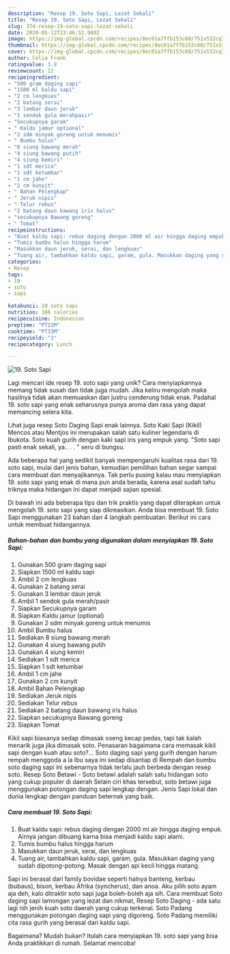```yaml
---
description: "Resep 19. Soto Sapi, Lezat Sekali"
title: "Resep 19. Soto Sapi, Lezat Sekali"
slug: 374-resep-19-soto-sapi-lezat-sekali
date: 2020-05-12T23:46:52.980Z
image: https://img-global.cpcdn.com/recipes/8ec01a7ffb153c60/751x532cq70/19-soto-sapi-foto-resep-utama.jpg
thumbnail: https://img-global.cpcdn.com/recipes/8ec01a7ffb153c60/751x532cq70/19-soto-sapi-foto-resep-utama.jpg
cover: https://img-global.cpcdn.com/recipes/8ec01a7ffb153c60/751x532cq70/19-soto-sapi-foto-resep-utama.jpg
author: Celia Frank
ratingvalue: 3.9
reviewcount: 12
recipeingredient:
- "500 gram daging sapi"
- "1500 ml kaldu sapi"
- "2 cm lengkuas"
- "2 batang serai"
- "3 lembar daun jeruk"
- "1 sendok gula merahpasir"
- "Secukupnya garam"
- " Kaldu jamur optional"
- "2 sdm minyak goreng untuk menumis"
- " Bumbu halus"
- "8 siung bawang merah"
- "4 siung bawang putih"
- "4 siung kemiri"
- "1 sdt merica"
- "1 sdt ketumbar"
- "1 cm jahe"
- "2 cm kunyit"
- " Bahan Pelengkap"
- " Jeruk nipis"
- " Telur rebus"
- "2 batang daun bawang iris halus"
- "secukupnya Bawang goreng"
- " Tomat"
recipeinstructions:
- "Buat kaldu sapi: rebus daging dengan 2000 ml air hingga daging empuk. Airnya jangan dibuang karna bisa menjadi kaldu sapi alami."
- "Tumis bumbu halus hingga harum"
- "Masukkan daun jeruk, serai, dan lengkuas"
- "Tuang air, tambahkan kaldu sapi, garam, gula. Masukkan daging yang sudah dipotong-potong. Masak dengan api kecil hingga matang."
categories:
- Resep
tags:
- 19
- soto
- sapi

katakunci: 19 soto sapi 
nutrition: 166 calories
recipecuisine: Indonesian
preptime: "PT22M"
cooktime: "PT33M"
recipeyield: "2"
recipecategory: Lunch

---
```



![19. Soto Sapi](https://img-global.cpcdn.com/recipes/8ec01a7ffb153c60/751x532cq70/19-soto-sapi-foto-resep-utama.jpg)

Lagi mencari ide resep 19. soto sapi yang unik? Cara menyiapkannya memang tidak susah dan tidak juga mudah. Jika keliru mengolah maka hasilnya tidak akan memuaskan dan justru cenderung tidak enak. Padahal 19. soto sapi yang enak seharusnya punya aroma dan rasa yang dapat memancing selera kita.

Lihat juga resep Soto Daging Sapi enak lainnya. Soto Kaki Sapi (Kikil) Mencos atau Mentjos ini merupakan salah satu kuliner legendaris di Ibukota. Soto kuah gurih dengan kaki sapi iris yang empuk yang. &#34;Soto sapi pasti enak sekali, ya.. . . &#34; seru di bungsu.

Ada beberapa hal yang sedikit banyak mempengaruhi kualitas rasa dari 19. soto sapi, mulai dari jenis bahan, kemudian pemilihan bahan segar sampai cara membuat dan menyajikannya. Tak perlu pusing kalau mau menyiapkan 19. soto sapi yang enak di mana pun anda berada, karena asal sudah tahu triknya maka hidangan ini dapat menjadi sajian spesial.


Di bawah ini ada beberapa tips dan trik praktis yang dapat diterapkan untuk mengolah 19. soto sapi yang siap dikreasikan. Anda bisa membuat 19. Soto Sapi menggunakan 23 bahan dan 4 langkah pembuatan. Berikut ini cara untuk membuat hidangannya.

<!--inarticleads1-->

##### Bahan-bahan dan bumbu yang digunakan dalam menyiapkan 19. Soto Sapi:

1. Gunakan 500 gram daging sapi
1. Siapkan 1500 ml kaldu sapi
1. Ambil 2 cm lengkuas
1. Gunakan 2 batang serai
1. Gunakan 3 lembar daun jeruk
1. Ambil 1 sendok gula merah/pasir
1. Siapkan Secukupnya garam
1. Siapkan  Kaldu jamur (optional)
1. Gunakan 2 sdm minyak goreng untuk menumis
1. Ambil  Bumbu halus
1. Sediakan 8 siung bawang merah
1. Gunakan 4 siung bawang putih
1. Gunakan 4 siung kemiri
1. Sediakan 1 sdt merica
1. Siapkan 1 sdt ketumbar
1. Ambil 1 cm jahe
1. Gunakan 2 cm kunyit
1. Ambil  Bahan Pelengkap
1. Sediakan  Jeruk nipis
1. Sediakan  Telur rebus
1. Sediakan 2 batang daun bawang iris halus
1. Siapkan secukupnya Bawang goreng
1. Siapkan  Tomat


Kikil sapi biasanya sedap dimasak oseng kecap pedas, tapi tak kalah menarik juga jika dimasak soto. Penasaran bagaimana cara memasak kikil sapi dengan kuah atau soto?… Soto daging sapi yang gurih dengan harum rempah menggoda a la Ibu saya ini sedap disantap di Rempah dan bumbu soto daging sapi ini sebenarnya tidak terlalu jauh berbeda dengan resep soto. Resep Soto Betawi - Soto betawi adalah salah satu hidangan soto yang cukup populer di daerah Selain ciri khas tersebut, soto betawi juga menggunakan potongan daging sapi lengkap dengan. Jenis Sapi lokal dan dunia lengkap dengan panduan beternak yang baik. 

<!--inarticleads2-->

##### Cara membuat 19. Soto Sapi:

1. Buat kaldu sapi: rebus daging dengan 2000 ml air hingga daging empuk. Airnya jangan dibuang karna bisa menjadi kaldu sapi alami.
1. Tumis bumbu halus hingga harum
1. Masukkan daun jeruk, serai, dan lengkuas
1. Tuang air, tambahkan kaldu sapi, garam, gula. Masukkan daging yang sudah dipotong-potong. Masak dengan api kecil hingga matang.


Sapi ini berasal dari family bovidae seperti halnya banteng, kerbau (bubaus), bison, kerbau Afrika (syncherus), dan anoa. Aku pilih soto ayam aja deh, kalo ditraktir soto sapi juga boleh-boleh aja sih. Cara membuat Soto daging sapi lamongan yang lezat dan nikmat, Resep Soto Daging - ada satu lagi nih jenih kuah soto daerah yang cukup terkenal. Soto Padang menggunakan potongan daging sapi yang digoreng. Soto Padang memiliki cita rasa gurih yang berasal dari kaldu sapi. 

Bagaimana? Mudah bukan? Itulah cara menyiapkan 19. soto sapi yang bisa Anda praktikkan di rumah. Selamat mencoba!
